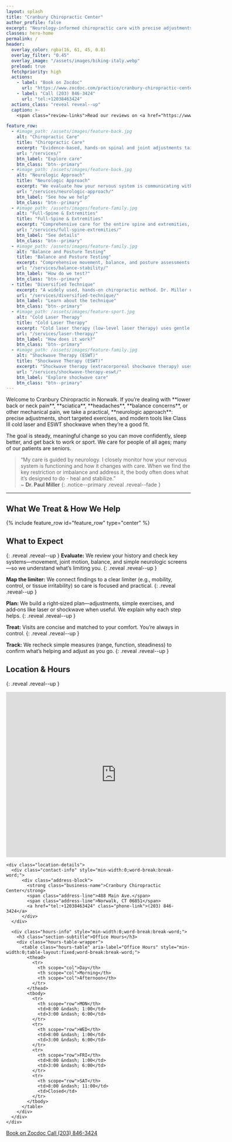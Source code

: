 ```yaml
---
layout: splash
title: "Cranbury Chiropractic Center"
author_profile: false
excerpt: "Neurology‑informed chiropractic care with precise adjustments, practical protocols, and modern tools (laser, shockwave). We tailor plans to your goals so you can move better, recover faster, and stay active, based in Norwalk, CT." 
classes: hero-home
permalink: /
header:
  overlay_color: rgba(16, 61, 45, 0.8)
  overlay_filter: "0.45"
  overlay_image: "/assets/images/biking-italy.webp"
  preload: true
  fetchpriority: high
  actions:
    - label: "Book on Zocdoc"
      url: "https://www.zocdoc.com/practice/cranbury-chiropractic-center-43835"
    - label: "Call (203) 846-3424"
      url: "tel:+12038463424"
  actions_class: "reveal reveal--up"
  caption: >-
    <span class="review-links">Read our reviews on <a href="https://www.google.com/search?q=Cranbury+Chiropractic+Center,+258+Main+St,+Norwalk,+CT+06851,+USA&ludocid=2814058968207648493#lrd=0x89e81db3ff08e843:0x270d8bb8d904e6ed,1" target="_blank" rel="noopener"><strong>Google</strong></a> or <a href="https://www.zocdoc.com/doctor/paul-l-miller-dc-136069" target="_blank" rel="noopener"><strong>Zocdoc</strong></a>.</span>

feature_row:
  - #image_path: /assets/images/feature-back.jpg
    alt: "Chiropractic Care"
    title: "Chiropractic Care"
    excerpt: "Evidence-based, hands-on spinal and joint adjustments tailored to your needs. Our approach relieves pain, restores mobility, and supports your nervous system for long-term function and comfort. All care is delivered with a focus on safety, accessibility, and patient education."
    url: "/services/"
    btn_label: "Explore care"
    btn_class: "btn--primary"
  - #image_path: /assets/images/feature-back.jpg
    alt: "Neurologic Approach"
    title: "Neurologic Approach"
    excerpt: "We evaluate how your nervous system is communicating with your muscles and joints. By watching how you move, testing balance and reflexes, and tracking your response to care, we find the key restriction or imbalance. When the nervous system gets clearer signals, the body often does what it’s built to do — heal and stabilize."
    url: "/services/neurologic-approach/"
    btn_label: "See how we help"
    btn_class: "btn--primary"
  - #image_path: /assets/images/feature-family.jpg
    alt: "Full-Spine & Extremities"
    title: "Full-Spine & Extremities"
    excerpt: "Comprehensive care for the entire spine and extremities, including precise adjustments and targeted therapies. We address pain, improve function, and enhance overall well-being."
    url: "/services/full-spine-extremities/"
    btn_label: "See details"
    btn_class: "btn--primary"
  - #image_path: /assets/images/feature-family.jpg
    alt: "Balance and Posture Testing"
    title: "Balance and Posture Testing"
    excerpt: "Comprehensive movement, balance, and posture assessments identify subtle imbalances and risk factors. We use these insights to create personalized, accessible strategies that improve stability, prevent injury, and enhance your quality of life."
    url: "/services/balance-stability/"
    btn_label: "How do we test?"
    btn_class: "btn--primary"
  - title: "Diversified Technique"
    excerpt: "A widely used, hands‑on chiropractic method. Dr. Miller uses precise adjustments — not one‑size‑fits‑all — to restore motion in specific joints. Expect gentle positioning and a quick, controlled thrust that often produces immediate relief and freer movement."
    url: "/services/diversified-technique/"
    btn_label: "Learn about the technique"
    btn_class: "btn--primary"
  - #image_path: /assets/images/feature-sport.jpg
    alt: "Cold Laser Therapy"
    title: "Cold Laser Therapy"
    excerpt: "Cold laser therapy (low-level laser therapy) uses gentle, non-heating light energy to reduce inflammation, promote tissue healing, and relieve pain—without medication or invasive procedures. This safe, comfortable treatment is suitable for a wide range of musculoskeletal and nerve-related conditions."
    url: "/services/laser-therapy/"
    btn_label: "How does it work?"
    btn_class: "btn--primary"
  - #image_path: /assets/images/feature-family.jpg
    alt: "Shockwave Therapy (ESWT)"
    title: "Shockwave Therapy (ESWT)"
    excerpt: "Shockwave therapy (extracorporeal shockwave therapy) uses acoustic waves to promote healing and reduce pain in stubborn areas. This non-invasive treatment is effective for conditions like plantar fasciitis, tendonitis, and more."
    url: "/services/shockwave-therapy-eswt/"
    btn_label: "Explore shockwave care"
    btn_class: "btn--primary"
---
```



<div class="page__lead" markdown="1">
Welcome to Cranbury Chiropractic in Norwalk. If you’re dealing with **lower back or neck pain**, **sciatica**, **headaches**, **balance concerns**, or other mechanical pain, we take a practical, **neurologic approach**: precise adjustments, short targeted exercises, and modern tools like Class III cold laser and ESWT shockwave when they’re a good fit. 

The goal is steady, meaningful change so you can move confidently, sleep better, and get back to work or sport. We care for people of all ages; many of our patients are seniors.
</div>


> “My care is guided by neurology. I closely monitor how your nervous system is functioning and how it changes with care. When we find the key restriction or imbalance and address it, the body often does what it’s designed to do - heal and stabilize.”  
> ~ **Dr. Paul Miller**
{: .notice--primary .reveal .reveal--fade }

---


## What We Treat & How We Help
<div class="reveal reveal--up">
  {% include feature_row id="feature_row" type="center" %}
</div>

<style>
.home-tile-grid {
  display: grid;
  grid-template-columns: repeat(auto-fit, minmax(220px, 1fr));
  gap: 1.5rem;
  margin: 2.5rem 0 2rem 0;
}
.home-tile {
  background: #fff;
  border-radius: 8px;
  box-shadow: 0 2px 8px rgba(15,76,92,0.07);
  padding: 1.5rem 1.25rem 1.25rem 1.25rem;
  text-align: center;
  display: flex;
  flex-direction: column;
  align-items: center;
  justify-content: flex-start;
}
.home-tile h3 {
  font-size: 1.15rem;
  margin-bottom: 0.5rem;
  color: #1e293b;
}
.home-tile p {
  font-size: 0.98rem;
  color: #475569;
  margin-bottom: 1.1rem;
}
.home-tile .btn {
  margin-top: auto;
}
</style>




## What to Expect
{: .reveal .reveal--up }
**Evaluate:** We review your history and check key systems—movement, joint motion, balance, and simple neurologic screens—so we understand what’s limiting you.
{: .reveal .reveal--up }

**Map the limiter:** We connect findings to a clear limiter (e.g., mobility, control, or tissue irritability) so care is focused and practical.
{: .reveal .reveal--up }

**Plan:** We build a right‑sized plan—adjustments, simple exercises, and add‑ons like laser or shockwave when useful. We explain why each step helps.
{: .reveal .reveal--up }

**Treat:** Visits are concise and matched to your comfort. You’re always in control.
{: .reveal .reveal--up }

**Track:** We recheck simple measures (range, function, steadiness) to confirm what’s helping and adjust as you go.
{: .reveal .reveal--up }

## Location & Hours
{: .reveal .reveal--up }
<div class="reveal reveal--up">
  <section class="contact-hours">
    <div class="map">
      <iframe 
          src="https://www.google.com/maps/embed?pb=!1m18!1m12!1m3!1d12017.780646219726!2d-73.43573584758363!3d41.14663669559827!2m3!1f0!2f0!3f0!3m2!1i1024!2i768!4f13.1!3m3!1m2!1s0x89e81d06e09b8725%3A0x6a009dd40432130c!2s488%20Main%20Ave%2C%20Norwalk%2C%20CT%2006851!5e0!3m2!1sen!2sus!4v1755148035773!5m2!1sen!2sus" 
          width="600" 
          height="450"
          style="border:0;" 
          allowfullscreen="" 
          loading="lazy" 
          referrerpolicy="no-referrer-when-downgrade">
      </iframe>
    </div>

    <div class="location-details">
      <div class="contact-info" style="min-width:0;word-break:break-word;">
          <div class="address-block">
            <strong class="business-name">Cranbury Chiropractic Center</strong>
            <span class="address-line">488 Main Ave.</span>
            <span class="address-line">Norwalk, CT 06851</span>
            <a href="tel:+12038463424" class="phone-link">(203) 846-3424</a>
          </div>
      </div>

      <div class="hours-info" style="min-width:0;word-break:break-word;">
        <h3 class="section-subtitle">Office Hours</h3>
        <div class="hours-table-wrapper">
          <table class="hours-table" aria-label="Office Hours" style="min-width:0;table-layout:fixed;word-break:break-word;">
            <thead>
              <tr>
                <th scope="col">Day</th>
                <th scope="col">Morning</th>
                <th scope="col">Afternoon</th>
              </tr>
            </thead>
            <tbody>
              <tr>
                <th scope="row">MON</th>
                <td>8:00 &ndash; 1:00</td>
                <td>3:00 &ndash; 6:00</td>
              </tr>
              <tr>
                <th scope="row">WED</th>
                <td>8:00 &ndash; 1:00</td>
                <td>3:00 &ndash; 6:00</td>
              </tr>
              <tr>
                <th scope="row">FRI</th>
                <td>8:00 &ndash; 1:00</td>
                <td>3:00 &ndash; 6:00</td>
              </tr>
              <tr>
                <th scope="row">SAT</th>
                <td>8:00 &ndash; 11:00</td>
                <td>Closed</td>
              </tr>
            </tbody>
          </table>
        </div>
      </div>
    </div>
  </section>
</div>

<div class="contact-actions reveal reveal--up">
  <a href="https://www.zocdoc.com/practice/cranbury-chiropractic-center-43835" class="btn">
    <span class="btn-label">Book on Zocdoc</span>
  </a>
  <a href="tel:+12038463424" class="btn">
    <span class="btn-label">Call (203) 846-3424</span>
  </a>
</div>
